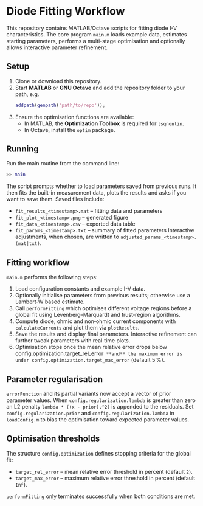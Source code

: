 # Diode Fitting Workflow

This repository contains MATLAB/Octave scripts for fitting diode I-V characteristics. The core program `main.m` loads example data, estimates starting parameters, performs a multi-stage optimisation and optionally allows interactive parameter refinement.

## Setup

1. Clone or download this repository.
2. Start **MATLAB** or **GNU Octave** and add the repository folder to your path, e.g.
   ```matlab
   addpath(genpath('path/to/repo'));
   ```
3. Ensure the optimisation functions are available:
   - In MATLAB, the **Optimization Toolbox** is required for `lsqnonlin`.
   - In Octave, install the `optim` package.

## Running

Run the main routine from the command line:
```matlab
>> main
```
The script prompts whether to load parameters saved from previous runs. It then fits the built-in measurement data, plots the results and asks if you want to save them. Saved files include:
- `fit_results_<timestamp>.mat` – fitting data and parameters
- `fit_plot_<timestamp>.png` – generated figure
- `fit_data_<timestamp>.csv` – exported data table
- `fit_params_<timestamp>.txt` – summary of fitted parameters
Interactive adjustments, when chosen, are written to `adjusted_params_<timestamp>.(mat|txt)`.

## Fitting workflow

`main.m` performs the following steps:
1. Load configuration constants and example I-V data.
2. Optionally initialise parameters from previous results; otherwise use a Lambert‑W based estimate.
3. Call `performFitting` which optimises different voltage regions before a global fit using Levenberg–Marquardt and trust‑region algorithms.
4. Compute diode, ohmic and non‑ohmic current components with `calculateCurrents` and plot them via `plotResults`.
5. Save the results and display final parameters. Interactive refinement can further tweak parameters with real‑time plots.
6. Optimisation stops once the mean relative error drops below
   config.optimization.target_rel_error` **and** the maximum error is under
   config.optimization.target_max_error` (default 5 %).

## Parameter regularisation

`errorFunction` and its partial variants now accept a vector of prior parameter values. When `config.regularization.lambda` is greater than zero an L2 penalty
`lambda * ((x - prior).^2)` is appended to the residuals. Set `config.regularization.prior` and `config.regularization.lambda` in `loadConfig.m` to bias
the optimisation toward expected parameter values.

## Optimisation thresholds

The structure `config.optimization` defines stopping criteria for the global fit:

- `target_rel_error` – mean relative error threshold in percent (default `2`).
- `target_max_error` – maximum relative error threshold in percent (default
  `Inf`).

`performFitting` only terminates successfully when both conditions are met.
